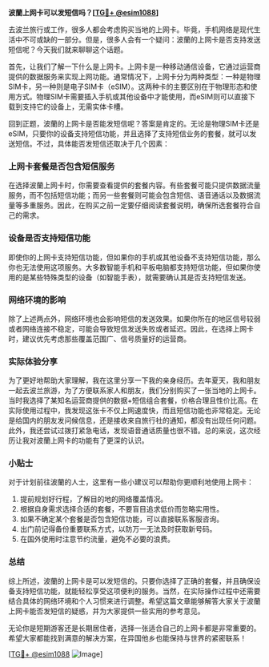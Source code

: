 **波蘭上网卡可以发短信吗？[[TG💪+ @esim1088](https://t.me/s/esim1088)]**

去波兰旅行或工作，很多人都会考虑购买当地的上网卡。毕竟，手机网络是现代生活中不可或缺的一部分。但是，很多人会有一个疑问：波蘭的上网卡是否支持发送短信呢？今天我们就来聊聊这个话题。

首先，让我们了解一下什么是上网卡。上网卡是一种移动通信设备，它通过运营商提供的数据服务来实现上网功能。通常情况下，上网卡分为两种类型：一种是物理SIM卡，另一种则是电子SIM卡（eSIM）。这两种卡的主要区别在于物理形态和使用方式。物理SIM卡需要插入手机或其他设备中才能使用，而eSIM则可以直接下载到支持它的设备上，无需实体卡槽。

回到正题，波蘭的上网卡是否能发短信呢？答案是肯定的。无论是物理SIM卡还是eSIM，只要你的设备支持短信功能，并且选择了支持短信业务的套餐，就可以发送短信。不过，具体能否发短信还取决于几个因素：

### 上网卡套餐是否包含短信服务

在选择波蘭上网卡时，你需要查看提供的套餐内容。有些套餐可能只提供数据流量服务，而不包括短信功能；而另一些套餐则可能会包含短信、语音通话以及数据流量等多重服务。因此，在购买之前一定要仔细阅读套餐说明，确保所选套餐符合自己的需求。

### 设备是否支持短信功能

即使你的上网卡支持短信功能，但如果你的手机或其他设备不支持短信功能，那么你也无法使用这项服务。大多数智能手机和平板电脑都支持短信功能，但如果你使用的是某些特殊类型的设备（如智能手表），就需要确认其是否支持短信发送。

### 网络环境的影响

除了上述两点外，网络环境也会影响短信的发送效果。如果你所在的地区信号较弱或者网络连接不稳定，可能会导致短信发送失败或者延迟。因此，在选择上网卡时，建议优先考虑那些覆盖范围广、信号质量好的运营商。

### 实际体验分享

为了更好地帮助大家理解，我在这里分享一下我的亲身经历。去年夏天，我和朋友一起去波兰旅游，为了方便联系家人和朋友，我们分别购买了一张当地的上网卡。当时我选择了某知名运营商提供的数据+短信组合套餐，价格合理且性价比高。在实际使用过程中，我发现这张卡不仅上网速度快，而且短信功能也非常稳定。无论是给国内的朋友发问候信息，还是接收来自旅行社的通知，都没有出现任何问题。此外，我还尝试过拨打紧急电话，发现语音通话质量也很不错。总的来说，这次经历让我对波蘭上网卡的功能有了更深的认识。

### 小贴士

对于计划前往波蘭的人士，这里有一些小建议可以帮助你更顺利地使用上网卡：

1. 提前规划好行程，了解目的地的网络覆盖情况。
2. 根据自身需求选择合适的套餐，不要盲目追求低价而忽略实用性。
3. 如果不确定某个套餐是否包含短信功能，可以直接联系客服咨询。
4. 出门前记得备份重要联系方式，以防万一无法及时获取新号码。
5. 在国外使用时注意节约流量，避免不必要的浪费。

### 总结

综上所述，波蘭的上网卡是可以发短信的。只要你选择了正确的套餐，并且确保设备支持短信功能，就能轻松享受这项便利的服务。当然，在实际操作过程中还需要结合具体的网络环境和个人习惯来进行调整。希望这篇文章能够解答大家关于波蘭上网卡能否发短信的疑惑，并为大家提供一些实用的参考意见。

无论你是短期游客还是长期居住者，选择一张适合自己的上网卡都是非常重要的。希望大家都能找到满意的解决方案，在异国他乡也能保持与世界的紧密联系！

[[TG💪+ @esim1088](https://t.me/s/esim1088) ![Image](https://i.postimg.cc/4NQfJmqS/Snipaste-2025-05-13-00-14-12.png)]